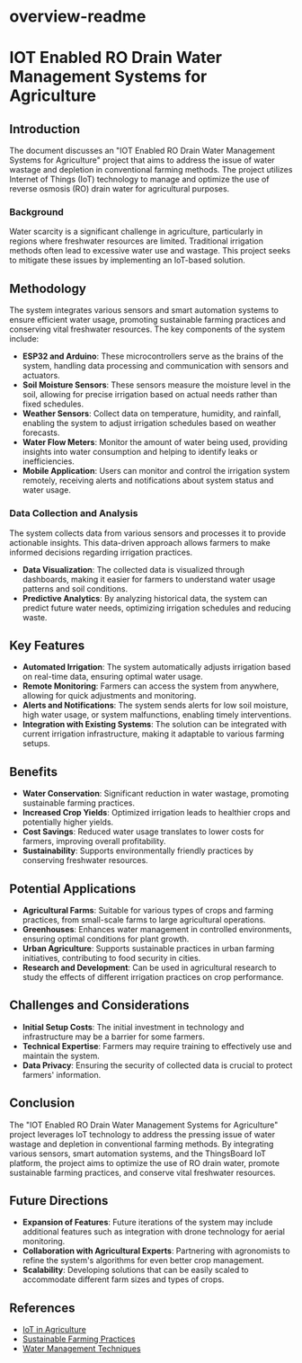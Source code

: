 # overview-readme

# IOT Enabled RO Drain Water Management Systems for Agriculture

## Introduction
The document discusses an "IOT Enabled RO Drain Water Management Systems for Agriculture" project that aims to address the issue of water wastage and depletion in conventional farming methods. The project utilizes Internet of Things (IoT) technology to manage and optimize the use of reverse osmosis (RO) drain water for agricultural purposes. 

### Background
Water scarcity is a significant challenge in agriculture, particularly in regions where freshwater resources are limited. Traditional irrigation methods often lead to excessive water use and wastage. This project seeks to mitigate these issues by implementing an IoT-based solution.

## Methodology
The system integrates various sensors and smart automation systems to ensure efficient water usage, promoting sustainable farming practices and conserving vital freshwater resources. The key components of the system include:

- **ESP32 and Arduino**: These microcontrollers serve as the brains of the system, handling data processing and communication with sensors and actuators.
- **Soil Moisture Sensors**: These sensors measure the moisture level in the soil, allowing for precise irrigation based on actual needs rather than fixed schedules.
- **Weather Sensors**: Collect data on temperature, humidity, and rainfall, enabling the system to adjust irrigation schedules based on weather forecasts.
- **Water Flow Meters**: Monitor the amount of water being used, providing insights into water consumption and helping to identify leaks or inefficiencies.
- **Mobile Application**: Users can monitor and control the irrigation system remotely, receiving alerts and notifications about system status and water usage.

### Data Collection and Analysis
The system collects data from various sensors and processes it to provide actionable insights. This data-driven approach allows farmers to make informed decisions regarding irrigation practices.

- **Data Visualization**: The collected data is visualized through dashboards, making it easier for farmers to understand water usage patterns and soil conditions.
- **Predictive Analytics**: By analyzing historical data, the system can predict future water needs, optimizing irrigation schedules and reducing waste.

## Key Features
- **Automated Irrigation**: The system automatically adjusts irrigation based on real-time data, ensuring optimal water usage.
- **Remote Monitoring**: Farmers can access the system from anywhere, allowing for quick adjustments and monitoring.
- **Alerts and Notifications**: The system sends alerts for low soil moisture, high water usage, or system malfunctions, enabling timely interventions.
- **Integration with Existing Systems**: The solution can be integrated with current irrigation infrastructure, making it adaptable to various farming setups.

## Benefits
- **Water Conservation**: Significant reduction in water wastage, promoting sustainable farming practices.
- **Increased Crop Yields**: Optimized irrigation leads to healthier crops and potentially higher yields.
- **Cost Savings**: Reduced water usage translates to lower costs for farmers, improving overall profitability.
- **Sustainability**: Supports environmentally friendly practices by conserving freshwater resources.

## Potential Applications
- **Agricultural Farms**: Suitable for various types of crops and farming practices, from small-scale farms to large agricultural operations.
- **Greenhouses**: Enhances water management in controlled environments, ensuring optimal conditions for plant growth.
- **Urban Agriculture**: Supports sustainable practices in urban farming initiatives, contributing to food security in cities.
- **Research and Development**: Can be used in agricultural research to study the effects of different irrigation practices on crop performance.

## Challenges and Considerations
- **Initial Setup Costs**: The initial investment in technology and infrastructure may be a barrier for some farmers.
- **Technical Expertise**: Farmers may require training to effectively use and maintain the system.
- **Data Privacy**: Ensuring the security of collected data is crucial to protect farmers' information.

## Conclusion
The "IOT Enabled RO Drain Water Management Systems for Agriculture" project leverages IoT technology to address the pressing issue of water wastage and depletion in conventional farming methods. By integrating various sensors, smart automation systems, and the ThingsBoard IoT platform, the project aims to optimize the use of RO drain water, promote sustainable farming practices, and conserve vital freshwater resources.

## Future Directions
- **Expansion of Features**: Future iterations of the system may include additional features such as integration with drone technology for aerial monitoring.
- **Collaboration with Agricultural Experts**: Partnering with agronomists to refine the system's algorithms for even better crop management.
- **Scalability**: Developing solutions that can be easily scaled to accommodate different farm sizes and types of crops.

## References
- [IoT in Agriculture](https://www.example.com/iot-agriculture)
- [Sustainable Farming Practices](https://www.example.com/sustainable-farming)
- [Water Management Techniques](https://www.example.com/water-management)
